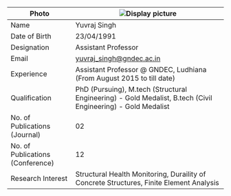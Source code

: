 
| Photo | ![Display picture](https://yuvrajsingh2304.github.io/FacultyProfile/FacultyProfile/YJS/uv.png) 
| ------ | -------- |
| Name | Yuvraj Singh |
| Date of Birth | 23/04/1991 |
| Designation | Assistant Professor |
| Email | yuvraj_singh@gndec.ac.in |
| Experience | Assistant Professor @ GNDEC, Ludhiana (From August 2015 to till date) |
| Qualification | PhD (Pursuing), M.tech (Structural Engineering) - Gold Medalist, B.tech (Civil Engineering) - Gold Medalist |
| No. of Publications (Journal) | 02 |
| No. of Publications (Conference) | 12 |
| Research Interest | Structural Health Monitoring, Duraility of Concrete Structures, Finite Element Analysis |
